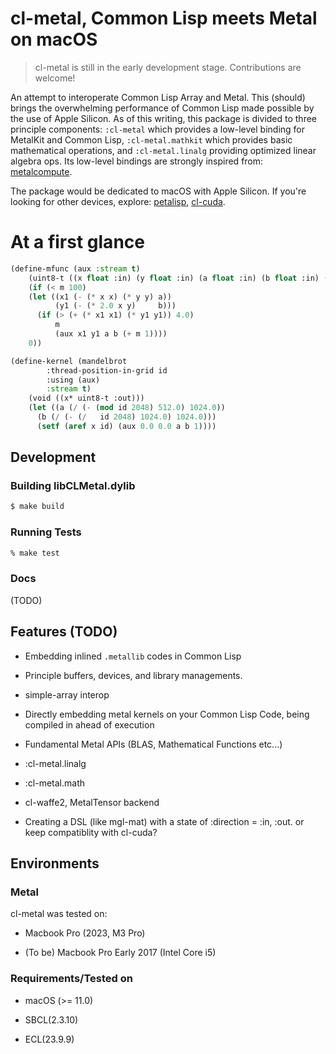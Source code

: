 
# cl-metal, Common Lisp meets Metal on macOS

> cl-metal is still in the early development stage. Contributions are welcome!

An attempt to interoperate Common Lisp Array and Metal. This (should) brings the overwhelming performance of Common Lisp made possible by the use of Apple Silicon. As of this writing, this package is divided to three principle components: `:cl-metal` which provides a low-level binding for MetalKit and Common Lisp, `:cl-metal.mathkit` which provides basic mathematical operations, and `:cl-metal.linalg` providing optimized linear algebra ops. Its low-level bindings are strongly inspired from: [metalcompute](https://github.com/baldand/py-metal-compute).

The package would be dedicated to macOS with Apple Silicon. If you're looking for other devices, explore: [petalisp](https://github.com/marcoheisig/Petalisp/tree/master), [cl-cuda](https://github.com/takagi/cl-cuda).

# At a first glance

```lisp
(define-mfunc (aux :stream t)
    (uint8-t ((x float :in) (y float :in) (a float :in) (b float :in) (m uint8-t :in)))
    (if (< m 100)
	(let ((x1 (- (* x x) (* y y) a))
	      (y1 (- (* 2.0 x y)     b)))
	  (if (> (+ (* x1 x1) (* y1 y1)) 4.0)
	      m
	      (aux x1 y1 a b (+ m 1))))
	0))

(define-kernel (mandelbrot
		:thread-position-in-grid id
		:using (aux)
		:stream t)
    (void ((x* uint8-t :out)))
    (let ((a (/ (- (mod id 2048) 512.0) 1024.0))
	  (b (/ (- (/   id 2048) 1024.0) 1024.0)))
      (setf (aref x id) (aux 0.0 0.0 a b 1))))
```

## Development

### Building libCLMetal.dylib

```sh
$ make build
```

### Running Tests

```sh
% make test
```

### Docs

(TODO)

## Features (TODO)

- Embedding inlined `.metallib` codes in Common Lisp

- Principle buffers, devices, and library managements.

- simple-array interop

- Directly embedding metal kernels on your Common Lisp Code, being compiled in ahead of execution

- Fundamental Metal APIs (BLAS, Mathematical Functions etc...)

- :cl-metal.linalg

- :cl-metal.math

- cl-waffe2, MetalTensor backend

- Creating a DSL (like mgl-mat) with a state of :direction = :in, :out. or keep compatiblity with cl-cuda?

## Environments

### Metal

cl-metal was tested on:

- Macbook Pro (2023, M3 Pro)

- (To be) Macbook Pro Early 2017 (Intel Core i5)

### Requirements/Tested on

- macOS (>= 11.0)

- SBCL(2.3.10)

- ECL(23.9.9)

